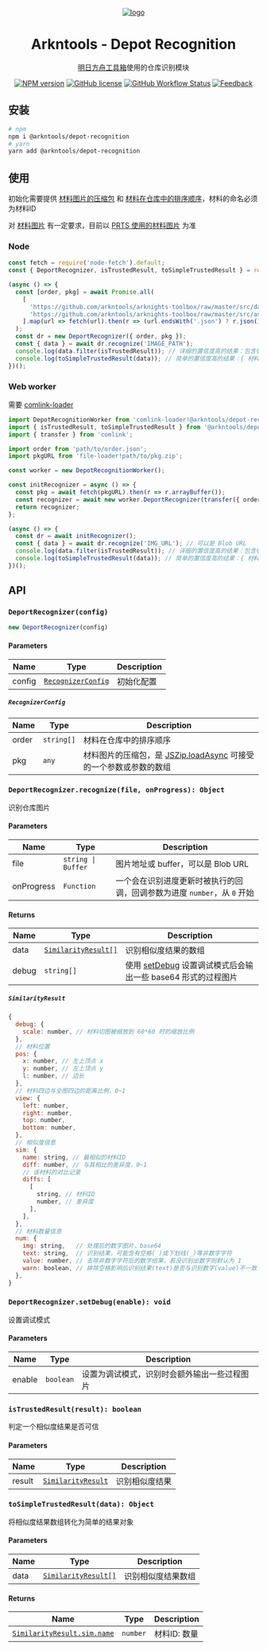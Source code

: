 <div align="center">

[![logo](https://github.com/arkntools/arknights-toolbox/raw/master/public/assets/icons/texas-icon-192x192-v2.png)](https://github.com/arkntools)

# Arkntools - Depot Recognition

[明日方舟工具箱](https://github.com/arkntools/arknights-toolbox)使用的仓库识别模块

[![NPM version](https://img.shields.io/npm/v/@arkntools/depot-recognition?style=flat-square)](https://www.npmjs.com/package/@arkntools/depot-recognition)
[![GitHub license](https://img.shields.io/github/license/arkntools/depot-recognition?style=flat-square)](https://github.com/arkntools/depot-recognition/blob/main/LICENSE)
[![GitHub Workflow Status](https://img.shields.io/github/workflow/status/arkntools/depot-recognition/Publish?style=flat-square)](https://github.com/arkntools/depot-recognition/actions/workflows/publish.yml)
[![Feedback](https://img.shields.io/badge/feedback-here-blueviolet?style=flat-square)](https://github.com/arkntools/arknights-toolbox/discussions/101)

</div>

## 安装

```bash
# npm
npm i @arkntools/depot-recognition
# yarn
yarn add @arkntools/depot-recognition
```

## 使用

初始化需要提供 [材料图片的压缩包](https://github.com/arkntools/arknights-toolbox/blob/master/src/assets/pkg/item.zip) 和 [材料在仓库中的排序顺序](https://github.com/arkntools/arknights-toolbox/blob/master/src/data/itemOrder.json)，材料的命名必须为材料ID

对 [材料图片](https://github.com/arkntools/arknights-toolbox/tree/master/public/assets/img/item) 有一定要求，目前以 [PRTS 使用的材料图片](http://prts.wiki/w/%E9%81%93%E5%85%B7%E4%B8%80%E8%A7%88) 为准

### Node

```js
const fetch = require('node-fetch').default;
const { DeportRecognizer, isTrustedResult, toSimpleTrustedResult } = require('@arkntools/depot-recognition');

(async () => {
  const [order, pkg] = await Promise.all(
    [
      'https://github.com/arkntools/arknights-toolbox/raw/master/src/data/itemOrder.json',
      'https://github.com/arkntools/arknights-toolbox/raw/master/src/assets/pkg/item.zip',
    ].map(url => fetch(url).then(r => (url.endsWith('.json') ? r.json() : r.buffer()))),
  );
  const dr = new DeportRecognizer({ order, pkg });
  const { data } = await dr.recognize('IMAGE_PATH');
  console.log(data.filter(isTrustedResult)); // 详细的置信度高的结果：包含切图坐标、与其它材料比较的相似度等
  console.log(toSimpleTrustedResult(data)); // 简单的置信度高的结果：{ 材料ID: 数量 }
})();
```

### Web worker

需要 [comlink-loader](https://www.npmjs.com/package/comlink-loader)

```js
import DepotRecognitionWorker from 'comlink-loader!@arkntools/depot-recognition/es/worker';
import { isTrustedResult, toSimpleTrustedResult } from '@arkntools/depot-recognition/es/tools';
import { transfer } from 'comlink';

import order from 'path/to/order.json';
import pkgURL from 'file-loader!path/to/pkg.zip';

const worker = new DepotRecognitionWorker();

const initRecognizer = async () => {
  const pkg = await fetch(pkgURL).then(r => r.arrayBuffer());
  const recognizer = await new worker.DeportRecognizer(transfer({ order, pkg }, [pkg]));
  return recognizer;
};

(async () => {
  const dr = await initRecognizer();
  const { data } = await dr.recognize('IMG_URL'); // 可以是 Blob URL
  console.log(data.filter(isTrustedResult)); // 详细的置信度高的结果：包含切图坐标、与其它材料比较的相似度等
  console.log(toSimpleTrustedResult(data)); // 简单的置信度高的结果：{ 材料ID: 数量 }
})();
```

## API

### `DeportRecognizer(config)`

```js
new DeportRecognizer(config)
```

#### Parameters

| Name   | Type                                    | Description |
| ------ | --------------------------------------- | ----------- |
| config | [`RecognizerConfig`](#recognizerconfig) | 初始化配置  |

##### `RecognizerConfig`

| Name  | Type       | Description                                                                                                                               |
| ----- | ---------- | ----------------------------------------------------------------------------------------------------------------------------------------- |
| order | `string[]` | 材料在仓库中的排序顺序                                                                                                                    |
| pkg   | `any`      | 材料图片的压缩包，是 [JSZip.loadAsync](https://stuk.github.io/jszip/documentation/api_jszip/load_async.html) 可接受的一个参数或参数的数组 |

### `DeportRecognizer.recognize(file, onProgress): Object`

识别仓库图片

#### Parameters

| Name       | Type               | Description                                                              |
| ---------- | ------------------ | ------------------------------------------------------------------------ |
| file       | `string \| Buffer` | 图片地址或 buffer，可以是 Blob URL                                       |
| onProgress | `Function`         | 一个会在识别进度更新时被执行的回调，回调参数为进度 `number`，从 `0` 开始 |

#### Returns

| Name  | Type                                      | Description                                                                                      |
| ----- | ----------------------------------------- | ------------------------------------------------------------------------------------------------ |
| data  | [`SimilarityResult[]`](#similarityresult) | 识别相似度结果的数组                                                                             |
| debug | `string[]`                                | 使用 [setDebug](#deportrecognizersetdebugenable-void) 设置调试模式后会输出一些 base64 形式的过程图片 |

##### `SimilarityResult`

```js
{
  debug: {
    scale: number, // 材料切图被缩放到 60*60 时的缩放比例
  },
  // 材料位置
  pos: {
    x: number, // 左上顶点 x
    y: number, // 左上顶点 y
    l: number, // 边长
  },
  // 材料四边与全图四边的距离比例，0~1
  view: {
    left: number,
    right: number,
    top: number,
    bottom: number,
  },
  // 相似度信息
  sim: {
    name: string, // 最相似的材料ID
    diff: number, // 与其相比的差异度，0~1
    // 该材料的对比记录
    diffs: [
      [
        string, // 材料ID
        number, // 差异度
      ],
    ],
  },
  // 材料数量信息
  num: {
    img: string,   // 处理后的数字图片，base64
    text: string,  // 识别结果，可能含有空格( )或下划线(_)等非数字字符
    value: number, // 去除非数字字符后的数字结果，若没识别出数字则默认为 1
    warn: boolean, // 排除空格影响后识别结果(text)是否与识别数字(value)不一致
  },
}
```

### `DeportRecognizer.setDebug(enable): void`

设置调试模式

#### Parameters

| Name   | Type      | Description                                  |
| ------ | --------- | -------------------------------------------- |
| enable | `boolean` | 设置为调试模式，识别时会额外输出一些过程图片 |

### `isTrustedResult(result): boolean`

判定一个相似度结果是否可信

#### Parameters

| Name   | Type                                    | Description    |
| ------ | --------------------------------------- | -------------- |
| result | [`SimilarityResult`](#similarityresult) | 识别相似度结果 |

### `toSimpleTrustedResult(data): Object`

将相似度结果数组转化为简单的结果对象

#### Parameters

| Name | Type                                      | Description        |
| ---- | ----------------------------------------- | ------------------ |
| data | [`SimilarityResult[]`](#similarityresult) | 识别相似度结果数组 |

#### Returns

| Name                                             | Type     | Description  |
| ------------------------------------------------ | -------- | ------------ |
| [`SimilarityResult.sim.name`](#similarityresult) | `number` | 材料ID: 数量 |

